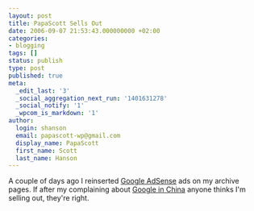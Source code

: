 ```yaml
---
layout: post
title: PapaScott Sells Out
date: 2006-09-07 21:53:43.000000000 +02:00
categories:
- blogging
tags: []
status: publish
type: post
published: true
meta:
  _edit_last: '3'
  _social_aggregation_next_run: '1401631278'
  _social_notify: '1'
  _wpcom_is_markdown: '1'
author:
  login: shanson
  email: papascott-wp@gmail.com
  display_name: PapaScott
  first_name: Scott
  last_name: Hanson
---
```

<p>A couple of days ago I reinserted <a href="http://google.com/adsense/">Google AdSense</a> ads on my archive pages. If after my complaining about <a href="/archives/2006/04/22/googles-china-problem/">Google in China</a> anyone thinks I'm selling out, they're right.</p>
